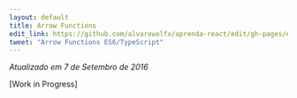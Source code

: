 ```yaml
---
layout: default
title: Arrow Functions
edit_link: https://github.com/alvarowolfx/aprenda-react/edit/gh-pages/es6/arrow-functions.md
tweet: "Arrow Functions ES6/TypeScript"
---
```


_Atualizado em 7 de Setembro de 2016_

[Work in Progress]

<!--

Arrow functions permitem um jeito fácil de criar funções anônimas, e também de fazer `bind` no contexto atual. Veja o exemplo a seguir:

```javascript
class Peessoa {
  constructor() {
    this.name = 'Jose';

    setTimeout(() => {
      // Isso imprime "Jose" no console, pois foi feito o bind automáticamente do this para o contexto atual
      console.log(this.name);
    });
  }
}
```

É equivalente a fazer:

```javascript
var _this = this;
setTimeout(function() {
  console.log(_this.name);
});
```

Mas de um jeito muito mais limpo.

PS: Nós não traduzimos Arrow Functions por opção. Mas queremos discutir se devemos. Vem conversar com a gente nessa [issue](https://github.com/alvarowolfx/aprenda-react/issues/1)

-->
